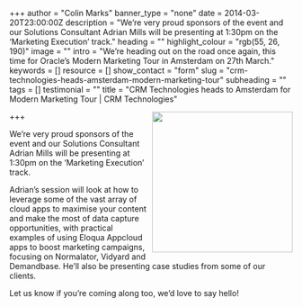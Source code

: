 +++
author = "Colin Marks"
banner_type = "none"
date = 2014-03-20T23:00:00Z
description = "We’re very proud sponsors of the event and our Solutions Consultant Adrian Mills will be presenting at 1:30pm on the ‘Marketing Execution’ track."
heading = ""
highlight_colour = "rgb(55, 26, 190)"
image = ""
intro = "We’re heading out on the road once again, this time for Oracle’s Modern Marketing Tour in Amsterdam on 27th March."
keywords = []
resource = []
show_contact = "form"
slug = "crm-technologies-heads-amsterdam-modern-marketing-tour"
subheading = ""
tags = []
testimonial = ""
title = "CRM Technologies heads to Amsterdam for Modern Marketing Tour | CRM Technologies"

+++
<img style="float: right; margin-top: 0; margin-left: 10px;" src="https://crmtdigital/sites/default/files/MMT_Sponsor_large.png" alt="" width="250" height="250">

We’re very proud sponsors of the event and our Solutions Consultant Adrian Mills will be presenting at 1:30pm on the ‘Marketing Execution’ track.

Adrian’s session will look at how to leverage some of the vast array of cloud apps to maximise your content and make the most of data capture opportunities, with practical examples of using Eloqua Appcloud apps to boost marketing campaigns, focusing on Normalator, Vidyard and Demandbase. He’ll also be presenting case studies from some of our clients.

Let us know if you’re coming along too, we’d love to say hello!